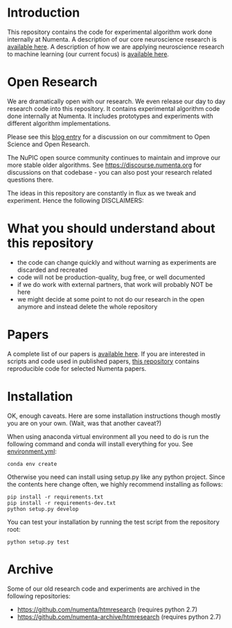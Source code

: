Introduction
==============

This repository contains the code for experimental algorithm work done internally at Numenta. A description of our core neuroscience research is [available here](https://www.numenta.com/neuroscience-research/). A description of how we are applying neuroscience research to machine learning (our current focus) is [available here](https://numenta.com/machine-intelligence-research).

Open Research
==============

We are dramatically open with our research. We even release our day to day research code into this repository. It contains experimental algorithm code done internally at Numenta. It includes prototypes and experiments with different algorithm implementations.

Please see this [blog entry](https://numenta.com/blog/2018/10/22/framework_for_intelligence_commitment_to_open_science/) for a discussion on our commitment to Open Science and Open Research.

The NuPIC open source community continues to maintain and improve our more stable older algorithms. See https://discourse.numenta.org for discussions on that codebase - you can also post your research related questions there.

The ideas in this repository are constantly in flux as we tweak and experiment. Hence the following DISCLAIMERS:
 
What you should understand about this repository
================================================

- the code can change quickly and without warning as experiments are discarded and recreated
- code will not be production-quality, bug free, or well documented
- if we do work with external partners, that work will probably NOT be here
- we might decide at some point to not do our research in the open anymore and instead delete the whole repository

Papers
======

A complete list of our papers is [available here](https://numenta.com/neuroscience-research/research-publications/). If you are interested in scripts and code used in published papers, [this repository](https://github.com/numenta/htmpapers) contains reproducible code for selected Numenta papers.

Installation
============

OK, enough caveats. Here are some installation instructions though mostly you are on your own. (Wait, was that another caveat?)

When using anaconda virtual environment all you need to do is run the following command and conda will install everything for you. See [environment.yml](./environment.yml):

    conda env create

Otherwise you need can install using setup.py like any python project. Since the contents here change often, we highly recommend installing as follows:
    
    pip install -r requirements.txt
    pip install -r requirements-dev.txt
    python setup.py develop

You can test your installation by running the test script from the repository root:

    python setup.py test
  

Archive
=======

Some of our old research code and experiments are archived in the following repositories: 
 
* https://github.com/numenta/htmresearch (requires python 2.7)
* https://github.com/numenta-archive/htmresearch (requires python 2.7)

